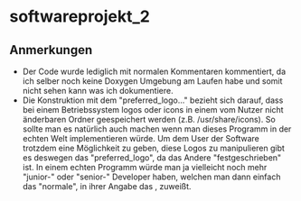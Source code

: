 # softwareprojekt_2

## Anmerkungen
- Der Code wurde lediglich mit normalen Kommentaren kommentiert, da ich selber noch keine Doxygen Umgebung am Laufen habe und somit nicht sehen kann was ich dokumentiere.
- Die Konstruktion mit dem "preferred_logo..." bezieht sich darauf, dass bei einem Betriebssystem logos oder icons in einem vom Nutzer nicht änderbaren Ordner geespeichert werden (z.B. /usr/share/icons). So sollte man es natürlich auch machen wenn man dieses Programm in der echten Welt implementieren würde. Um dem User der Software trotzdem eine Möglichkeit zu geben, diese Logos zu manipulieren gibt es deswegen das "preferred_logo", da das Andere "festgeschrieben" ist. In einem echten Programm würde man ja vielleicht noch mehr "junior-" oder "senior-" Developer haben, welchen man dann einfach das "normale", in ihrer Angabe das <potential logo>, zuweißt. 